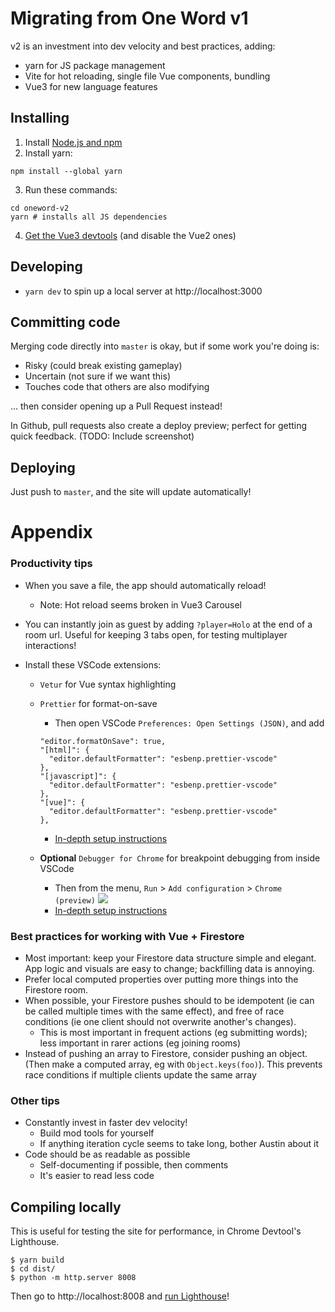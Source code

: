# Migrating from One Word v1

v2 is an investment into dev velocity and best practices, adding:

- yarn for JS package management
- Vite for hot reloading, single file Vue components, bundling
- Vue3 for new language features

## Installing

1. Install [Node.js and npm](https://nodejs.org/en/)
2. Install yarn:

```
npm install --global yarn
```

3. Run these commands:

```
cd oneword-v2
yarn # installs all JS dependencies
```

4. [Get the Vue3 devtools](https://chrome.google.com/webstore/detail/vuejs-devtools/ljjemllljcmogpfapbkkighbhhppjdbg?hl=en) (and disable the Vue2 ones)

## Developing

- `yarn dev` to spin up a local server at http://localhost:3000

## Committing code

Merging code directly into `master` is okay, but if some work you're doing is:

- Risky (could break existing gameplay)
- Uncertain (not sure if we want this)
- Touches code that others are also modifying

... then consider opening up a Pull Request instead!

In Github, pull requests also create a deploy preview; perfect for getting quick feedback.
(TODO: Include screenshot)

## Deploying

Just push to `master`, and the site will update automatically!

# Appendix

### Productivity tips

- When you save a file, the app should automatically reload!
  - Note: Hot reload seems broken in Vue3 Carousel
- You can instantly join as guest by adding `?player=Holo` at the end of a room url.
  Useful for keeping 3 tabs open, for testing multiplayer interactions!
- Install these VSCode extensions:

  - `Vetur` for Vue syntax highlighting
  - `Prettier` for format-on-save

    - Then open VSCode `Preferences: Open Settings (JSON)`, and add

    ```
    "editor.formatOnSave": true,
    "[html]": {
      "editor.defaultFormatter": "esbenp.prettier-vscode"
    },
    "[javascript]": {
      "editor.defaultFormatter": "esbenp.prettier-vscode"
    },
    "[vue]": {
      "editor.defaultFormatter": "esbenp.prettier-vscode"
    },
    ```

    - [In-depth setup instructions](https://www.robinwieruch.de/how-to-use-prettier-vscode)

  - **Optional** `Debugger for Chrome` for breakpoint debugging from inside VSCode
    - Then from the menu, `Run` > `Add configuration` > `Chrome (preview)`
      ![](https://i.imgur.com/uFJa9xS.png)
    - [In-depth setup instructions](https://www.freecodecamp.org/news/how-to-set-up-the-debugger-for-chrome-extension-in-visual-studio-code-c0b3e5937c01/)

### Best practices for working with Vue + Firestore

- Most important: keep your Firestore data structure simple and elegant.
  App logic and visuals are easy to change; backfilling data is annoying.
- Prefer local computed properties over putting more things into the Firestore room.
- When possible, your Firestore pushes should to be idempotent
  (ie can be called multiple times with the same effect), and free of race conditions
  (ie one client should not overwrite another's changes).
  - This is most important in frequent actions (eg submitting words); less important
    in rarer actions (eg joining rooms)
- Instead of pushing an array to Firestore, consider pushing an object.
  (Then make a computed array, eg with `Object.keys(foo)`). This prevents race
  conditions if multiple clients update the same array

### Other tips

- Constantly invest in faster dev velocity!
  - Build mod tools for yourself
  - If anything iteration cycle seems to take long, bother Austin about it
- Code should be as readable as possible
  - Self-documenting if possible, then comments
  - It's easier to read less code

## Compiling locally

This is useful for testing the site for performance, in Chrome Devtool's Lighthouse.

```
$ yarn build
$ cd dist/
$ python -m http.server 8008
```

Then go to http://localhost:8008 and [run Lighthouse](https://developers.google.com/web/tools/lighthouse#devtools)!
